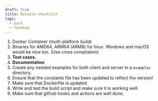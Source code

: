 ```yaml
---
draft: true
title: Release checklist
tags:
  - bark
  - roadmap
---
```

1. Docker Container (multi-platform build)
2. Binaries for AMD64, ARM64 (ARM8) for linux. Windows and macOS would be nice too. (Use cross compilation)
3. **Test cases.**
4. **Documentation**
5. Create any needed examples for both client and server in a `examples` directory.
6. Ensure that the constants file has been updated to reflect the version!
7. Make sure that Dockerfile is updated.
8. Write and test the build script and make sure it is working well.
9. Make sure that github hooks and actions are well done.
